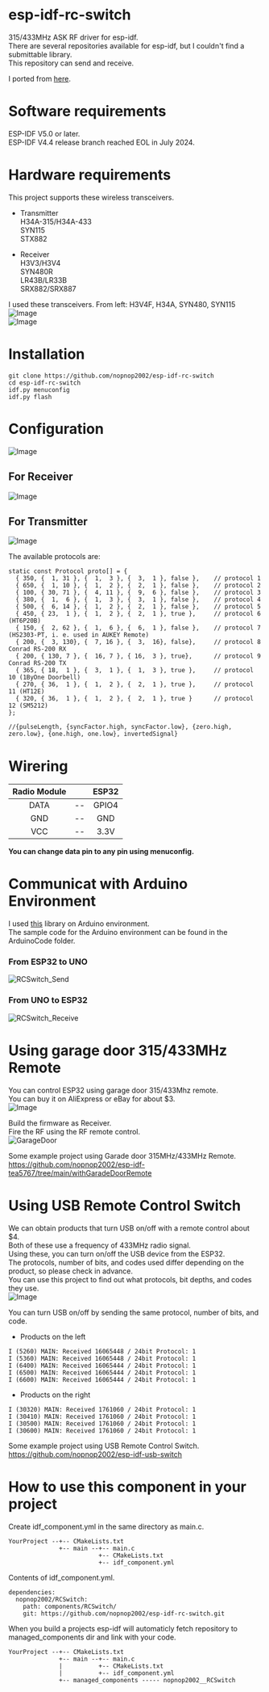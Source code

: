# esp-idf-rc-switch
315/433MHz ASK RF driver for esp-idf.   
There are several repositories available for esp-idf, but I couldn't find a submittable library.   
This repository can send and receive.   

I ported from [here](https://github.com/sui77/rc-switch).

# Software requirements
ESP-IDF V5.0 or later.   
ESP-IDF V4.4 release branch reached EOL in July 2024.   

# Hardware requirements
This project supports these wireless transceivers.   

- Transmitter   
H34A-315/H34A-433   
SYN115   
STX882   

- Receiver   
H3V3/H3V4   
SYN480R   
LR43B/LR33B   
SRX882/SRX887   

I used these transceivers.
From left: H3V4F, H34A, SYN480, SYN115   
![Image](https://github.com/user-attachments/assets/e0a27e32-cebe-457a-aaa8-11da5f5dcc31)   
![Image](https://github.com/user-attachments/assets/ef3ad73b-3aec-4a89-b507-498fb9ddbcc7)   

# Installation
```
git clone https://github.com/nopnop2002/esp-idf-rc-switch
cd esp-idf-rc-switch
idf.py menuconfig
idf.py flash
```

# Configuration
![Image](https://github.com/user-attachments/assets/125fbaab-3e1a-4a71-ad7c-83eff94a5ba9)

## For Receiver
![Image](https://github.com/user-attachments/assets/fd511b4e-5ab4-41c4-8800-2575435c130b)

## For Transmitter
![Image](https://github.com/user-attachments/assets/187795ca-754d-4c3d-986c-dc48396207cf)

The available protocols are:   
```
static const Protocol proto[] = {
  { 350, {  1, 31 }, {  1,  3 }, {  3,  1 }, false },    // protocol 1
  { 650, {  1, 10 }, {  1,  2 }, {  2,  1 }, false },    // protocol 2
  { 100, { 30, 71 }, {  4, 11 }, {  9,  6 }, false },    // protocol 3
  { 380, {  1,  6 }, {  1,  3 }, {  3,  1 }, false },    // protocol 4
  { 500, {  6, 14 }, {  1,  2 }, {  2,  1 }, false },    // protocol 5
  { 450, { 23,  1 }, {  1,  2 }, {  2,  1 }, true },     // protocol 6 (HT6P20B)
  { 150, {  2, 62 }, {  1,  6 }, {  6,  1 }, false },    // protocol 7 (HS2303-PT, i. e. used in AUKEY Remote)
  { 200, {  3, 130}, {  7, 16 }, {  3,  16}, false},     // protocol 8 Conrad RS-200 RX
  { 200, { 130, 7 }, {  16, 7 }, { 16,  3 }, true},      // protocol 9 Conrad RS-200 TX
  { 365, { 18,  1 }, {  3,  1 }, {  1,  3 }, true },     // protocol 10 (1ByOne Doorbell)
  { 270, { 36,  1 }, {  1,  2 }, {  2,  1 }, true },     // protocol 11 (HT12E)
  { 320, { 36,  1 }, {  1,  2 }, {  2,  1 }, true }      // protocol 12 (SM5212)
};

//{pulseLength, {syncFactor.high, syncFactor.low}, {zero.high, zero.low}, {one.high, one.low}, invertedSignal}
```

# Wirering

|Radio Module||ESP32|
|:-:|:-:|:-:|
|DATA|--|GPIO4|
|GND|--|GND|
|VCC|--|3.3V|

__You can change data pin to any pin using menuconfig.__   


# Communicat with Arduino Environment
I used [this](https://github.com/sui77/rc-switch) library on Arduino environment.   
The sample code for the Arduino environment can be found in the ArduinoCode folder.

### From ESP32 to UNO
![RCSwitch_Send](https://user-images.githubusercontent.com/6020549/125153827-5d7e5500-e191-11eb-8db9-accd41302b1f.jpg)

### From UNO to ESP32
![RCSwitch_Receive](https://user-images.githubusercontent.com/6020549/125153829-60794580-e191-11eb-952e-65635b412ca8.jpg)

# Using garage door 315/433MHz Remote
You can control ESP32 using garage door 315/433Mhz remote.   
You can buy it on AliExpress or eBay for about $3.   
![Image](https://github.com/user-attachments/assets/3d4ea3dc-9422-4702-96d7-3c85d7742fe2)

Build the firmware as Receiver.   
Fire the RF using the RF remote control.   
![GarageDoor](https://user-images.githubusercontent.com/6020549/166126115-506aa5c7-6fc2-49dd-9a07-53cdb6615e84.jpg)

Some example project using Garade door 315MHz/433MHz Remote.   
https://github.com/nopnop2002/esp-idf-tea5767/tree/main/withGaradeDoorRemote

# Using USB Remote Control Switch
We can obtain products that turn USB on/off with a remote control about $4.   
Both of these use a frequency of 433MHz radio signal.   
Using these, you can turn on/off the USB device from the ESP32.   
The protocols, number of bits, and codes used differ depending on the product, so please check in advance.   
You can use this project to find out what protocols, bit depths, and codes they use.   
![Image](https://github.com/user-attachments/assets/88d1a4d8-c98b-44c4-b589-0b053ff2534b)

You can turn USB on/off by sending the same protocol, number of bits, and code.   
- Products on the left
```
I (5260) MAIN: Received 16065448 / 24bit Protocol: 1
I (5360) MAIN: Received 16065448 / 24bit Protocol: 1
I (6400) MAIN: Received 16065444 / 24bit Protocol: 1
I (6500) MAIN: Received 16065444 / 24bit Protocol: 1
I (6600) MAIN: Received 16065444 / 24bit Protocol: 1
```

- Products on the right
```
I (30320) MAIN: Received 1761060 / 24bit Protocol: 1
I (30410) MAIN: Received 1761060 / 24bit Protocol: 1
I (30500) MAIN: Received 1761060 / 24bit Protocol: 1
I (30600) MAIN: Received 1761060 / 24bit Protocol: 1
```

Some example project using USB Remote Control Switch.   
https://github.com/nopnop2002/esp-idf-usb-switch


# How to use this component in your project   
Create idf_component.yml in the same directory as main.c.   
```
YourProject --+-- CMakeLists.txt
              +-- main --+-- main.c
                         +-- CMakeLists.txt
                         +-- idf_component.yml
```

Contents of idf_component.yml.
```
dependencies:
  nopnop2002/RCSwitch:
    path: components/RCSwitch/
    git: https://github.com/nopnop2002/esp-idf-rc-switch.git
```

When you build a projects esp-idf will automaticly fetch repository to managed_components dir and link with your code.   
```
YourProject --+-- CMakeLists.txt
              +-- main --+-- main.c
              |          +-- CMakeLists.txt
              |          +-- idf_component.yml
              +-- managed_components ----- nopnop2002__RCSwitch
```
